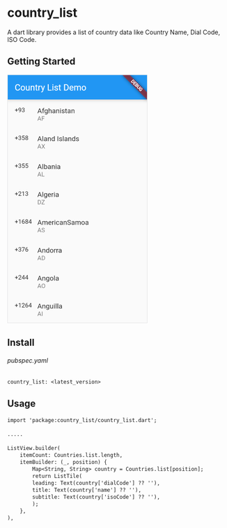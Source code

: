 # country_list

A dart library provides a list of country data like Country Name, Dial Code, ISO Code.

## Getting Started

![](https://github.com/crawlinknetworks/country_list/blob/master/screenshots/screen1.png?raw=true)

## Install

###### pubspec.yaml
```
country_list: <latest_version>
```

## Usage

```
import 'package:country_list/country_list.dart';

.....

ListView.builder(
    itemCount: Countries.list.length,
    itemBuilder: (_, position) {
        Map<String, String> country = Countries.list[position];
        return ListTile(
        leading: Text(country['dialCode'] ?? ''),
        title: Text(country['name'] ?? ''),
        subtitle: Text(country['isoCode'] ?? ''),
        );
    },
),
```
